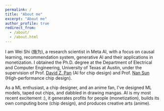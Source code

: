 ```yaml
---
permalink: /
title: "About me"
excerpt: "About me"
author_profile: true
redirect_from: 
  - /about/
  - /about.html
---
```


I am Wei Shi (施为), a research scientist in Meta AI, with a focus on causal learning, recommendation system, generative AI and their applications in monetization. I obtained the Ph.D. degree at the Department of Electrical and Computer Engineering, University of Texas at Austin, under the supervision of Prof. [David Z. Pan](http://www.ece.utexas.edu/~dpan/) (AI for chip design) and Prof. [Nan Sun](https://www.sunresearchgroup.top/zh/) (High-performance chip design).

As a ML enthusiast, a chip designer, and an anime fan, I've designed ML models, taped out chips, and dabbled in drawing mangas. AI is my most recent excitement :), it generates profits for people (monetization), builds its own computing bone (chip design), and produces creative arts (anime).
